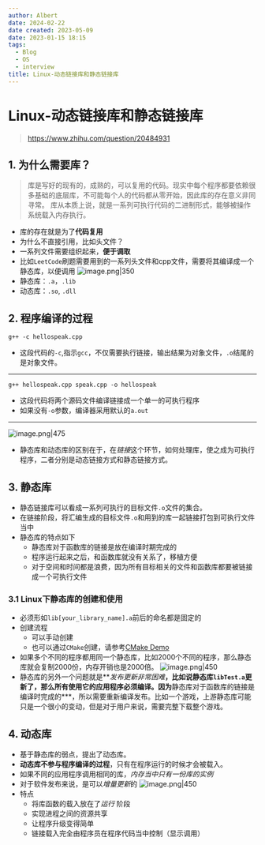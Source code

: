 ```yaml
---
author: Albert
date: 2024-02-22
date created: 2023-05-09
date: 2023-01-15 18:15
tags:
  - Blog
  - OS
  - interview
title: Linux-动态链接库和静态链接库
---
```


# Linux-动态链接库和静态链接库

> https://www.zhihu.com/question/20484931

## 1. 为什么需要库？

> 库是写好的现有的，成熟的，可以复用的代码。现实中每个程序都要依赖很多基础的底层库，不可能每个人的代码都从零开始，因此库的存在意义非同寻常。
> 库从本质上说，就是一系列可执行代码的二进制形式，能够被操作系统载入内存执行。

- 库的存在就是为了**代码复用**
- 为什么不直接引用，比如头文件？
- 一系列文件需要组织起来，**便于调取**
- 比如`LeetCode`刷题需要用到的一系列头文件和cpp文件，需要将其编译成一个静态库，以便调用
  ![image.png|350](https://img-20221128.oss-cn-shanghai.aliyuncs.com/img-2022-11/20230115165356.png)
- 静态库：`.a`，`.lib`
- 动态库：`.so`, `.dll`

## 2. 程序编译的过程

```shell
g++ -c hellospeak.cpp
```

- 这段代码的`-c`,指示`gcc`，不仅需要执行链接，输出结果为对象文件，`.o`结尾的是对象文件。

---

```shell
g++ hellospeak.cpp speak.cpp -o hellospeak
```

- 这段代码将两个源码文件编译链接成一个单一的可执行程序
- 如果没有`-o`参数，编译器采用默认的`a.out`

---

![image.png|475](https://img-20221128.oss-cn-shanghai.aliyuncs.com/img-2022-11/20230115170249.png)

- 静态库和动态库的区别在于，在*链接*这个环节，如何处理库，使之成为可执行程序，二者分别是动态链接方式和静态链接方式。

## 3. 静态库

- 静态链接库可以看成一系列可执行的目标文件`.o`文件的集合。
- 在链接阶段，将汇编生成的目标文件`.o`和用到的库一起链接打包到可执行文件当中
- 静态库的特点如下
  - 静态库对于函数库的链接是放在编译时期完成的
  - 程序运行起来之后，和函数库就没有关系了，移植方便
  - 对于空间和时间都是浪费，因为所有目标相关的文件和函数库都要被链接成一个可执行文件

### 3.1 Linux下静态库的创建和使用

- 必须形如`lib[your_library_name].a`前后的命名都是固定的
- 创建流程
  - 可以手动创建
  - 也可以通过`CMake`创建，请参考[CMake Demo](https://github.com/wzpan/cmake-demo)
- 如果多个不同的程序都用同一个静态库，比如2000个不同的程序，那么静态库就会复制2000份，内存开销也是2000倍。
  ![image.png|450](https://img-20221128.oss-cn-shanghai.aliyuncs.com/img-2022-11/20230115180907.png)
- 静态库的另外一个问题就是**_发布更新非常困难_**，比如说静态库`libTest.a`更新了，那么所有使用它的应用程序必须编译。因为**静态库对于函数库的链接是编译时完成的\***，所以需要重新编译发布。比如一个游戏，上游静态库可能只是一个很小的变动，但是对于用户来说，需要完整下载整个游戏。

## 4. 动态库

- 基于静态库的弱点，提出了动态库。
- **动态库不参与程序编译的过程**，只有在程序运行的时候才会被载入。
- 如果不同的应用程序调用相同的库，_内存当中只有一份库的实例_
- 对于软件发布来说，是可以*增量更新*的
  ![image.png|450](https://img-20221128.oss-cn-shanghai.aliyuncs.com/img-2022-11/20230115181422.png)
- 特点
  - 将库函数的载入放在了*运行* 阶段
  - 实现进程之间的资源共享
  - 让程序升级变得简单
  - 链接载入完全由程序员在程序代码当中控制（显示调用）
